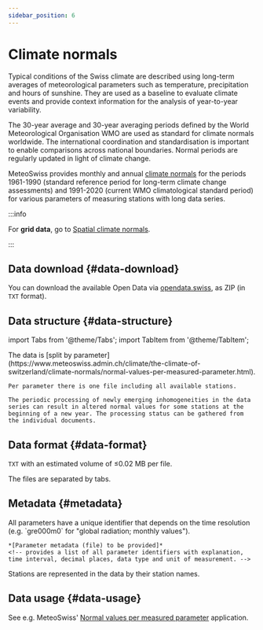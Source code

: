 ```yaml
---
sidebar_position: 6
---
```


# Climate normals

Typical conditions of the Swiss climate are described using long-term averages of meteorological parameters such as temperature, precipitation and hours of sunshine. They are used as a baseline to evaluate climate events and provide context information for the analysis of year-to-year variability.

The 30-year average and 30-year averaging periods defined by the World Meteorological Organisation WMO are used as standard for climate normals worldwide. The international coordination and standardisation is important to enable comparisons across national boundaries. Normal periods are regularly updated in light of climate change.

MeteoSwiss provides monthly and annual [climate normals](https://www.meteoswiss.admin.ch/climate/the-climate-of-switzerland/climate-normals.html) for the periods 1961-1990 (standard reference period for long-term climate change assessments) and 1991-2020 (current WMO climatological standard period) for various parameters of measuring stations with long data series.

:::info

For **grid data**, go to [Spatial climate normals](/c-climate-data/c7-spatial-climate-normals).

:::

## Data download {#data-download}

You can download the available Open Data via [opendata.swiss](https://opendata.swiss/en/dataset/klimanormwerte/resource/e80497da-0ffb-4437-87bb-3d72e3296349), as ZIP (in `TXT` format).

## Data structure {#data-structure}

import Tabs from '@theme/Tabs';
import TabItem from '@theme/TabItem';

<Tabs queryString="data-structure">
  <TabItem value="files-per-parameter" label="Files per parameter">
    The data is [split by parameter](https://www.meteoswiss.admin.ch/climate/the-climate-of-switzerland/climate-normals/normal-values-per-measured-parameter.html). 
    
    Per parameter there is one file including all available stations.

    The periodic processing of newly emerging inhomogeneities in the data series can result in altered normal values for some stations at the beginning of a new year. The processing status can be gathered from the individual documents.
  </TabItem>
</Tabs>

## Data format {#data-format}

`TXT` with an estimated volume of ≤0.02 MB per file.

The files are separated by tabs. 

## Metadata {#metadata}

<Tabs queryString="metadata">
  <TabItem value="parameters" label="Parameter">
    All parameters have a unique identifier that depends on the time resolution (e.g. `gre000m0` for "global radiation; monthly values").
    
    *[Parameter metadata (file) to be provided]*
    <!-- provides a list of all parameter identifiers with explanation, time interval, decimal places, data type and unit of measurement. -->
  </TabItem>
  <TabItem value="stations" label="Stations">
    Stations are represented in the data by their station names.
  </TabItem>
</Tabs>

## Data usage {#data-usage}

See e.g. MeteoSwiss' [Normal values per measured parameter](https://www.meteoswiss.admin.ch/services-and-publications/applications/ext/climate-normtables.html#https%3A%2F%2Fservice.meteoswiss.ch%2Fproductbrowser%2FproductDisplay%2Fclimate-normtables%3Flang=en) application.
